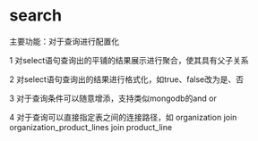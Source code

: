 search
======

主要功能：对于查询进行配置化

1 对select语句查询出的平铺的结果展示进行聚合，使其具有父子关系

2 对select语句查询出的结果进行格式化，如true、false改为是、否

3 对于查询条件可以随意增添，支持类似mongodb的and or

4 对于查询可以直接指定表之间的连接路径，如 organization join organization_product_lines join product_line

